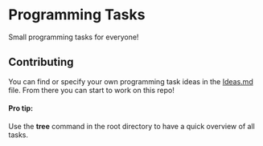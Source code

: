 # Programming Tasks
Small programming tasks for everyone!

## Contributing
You can find or specify your own programming task ideas in the [Ideas.md](Ideas.md) file.
From there you can start to work on this repo!

#### Pro tip:
Use the **tree** command in the root directory to have a quick overview of all tasks.
